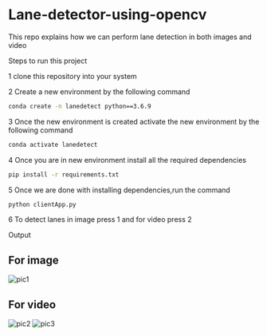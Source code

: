 # Lane-detector-using-opencv

This repo explains how we can perform lane detection in both images and video

Steps to run this project

1 clone this repository into your system

2 Create a new environment by the following command
```bash
conda create -n lanedetect python==3.6.9
```
3 Once the new environment is created activate the new environment by the following command

``` bash
conda activate lanedetect
```

4 Once you are in new environment install all the required dependencies

```bash
pip install -r requirements.txt
```

5 Once we are done with installing dependencies,run the command

```bash
python clientApp.py
```
6 To detect lanes in image press 1 and for video press 2

Output

## For image

![pic1](https://user-images.githubusercontent.com/17935364/94125637-3c53ae80-fe74-11ea-9484-b8dc7117aace.png)

## For video
![pic2](https://user-images.githubusercontent.com/17935364/94125645-3fe73580-fe74-11ea-83ef-27b84de2f8fa.png)
![pic3](https://user-images.githubusercontent.com/17935364/94125654-42498f80-fe74-11ea-93aa-58e84c26230c.png)
